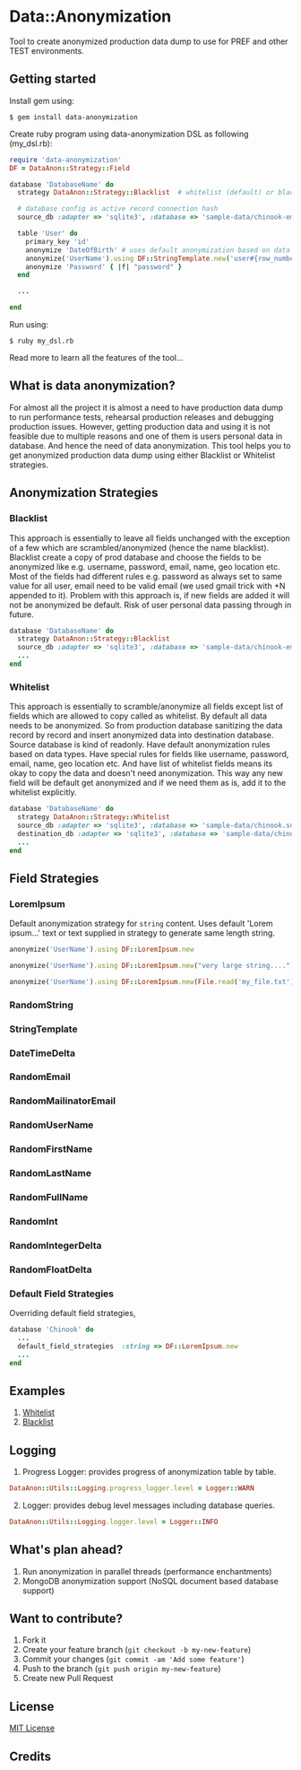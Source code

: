 # Data::Anonymization
Tool to create anonymized production data dump to use for PREF and other TEST environments.

## Getting started
Install gem using:

    $ gem install data-anonymization

Create ruby program using data-anonymization DSL as following (my_dsl.rb):

```ruby
require 'data-anonymization'
DF = DataAnon::Strategy::Field

database 'DatabaseName' do
  strategy DataAnon::Strategy::Blacklist  # whitelist (default) or blacklist

  # database config as active record connection hash
  source_db :adapter => 'sqlite3', :database => 'sample-data/chinook-empty.sqlite'

  table 'User' do
    primary_key 'id'
    anonymize 'DateOfBirth' # uses default anonymization based on data types
    anonymize('UserName').using DF::StringTemplate.new('user#{row_number}')
    anonymize 'Password' { |f| "password" }
  end

  ...

end
```

Run using:

    $ ruby my_dsl.rb

Read more to learn all the features of the tool...

## What is data anonymization?

For almost all the project it is almost a need to have production data dump to run performance tests, rehearsal production releases and debugging production issues.
However, getting production data and using it is not feasible due to multiple reasons and one of them is users personal data in database. And hence the need of data anonymization.
This tool helps you to get anonymized production data dump using either Blacklist or Whitelist strategies.

## Anonymization Strategies

### Blacklist
This approach is essentially to leave all fields unchanged with the exception of a few which are scrambled/anonymized (hence the name blacklist).
Blacklist create a copy of prod database and choose the fields to be anonymized like e.g. username, password, email, name, geo location etc. Most of the fields had different rules e.g. password as always set to same value for all user, email need to be valid email (we used gmail trick with +N appended to it).
Problem with this approach is, if new fields are added it will not be anonymized be default. Risk of user personal data passing through in future.

```ruby
database 'DatabaseName' do
  strategy DataAnon::Strategy::Blacklist
  source_db :adapter => 'sqlite3', :database => 'sample-data/chinook-empty.sqlite'
  ...
end
```

### Whitelist
This approach is essentially to scramble/anonymize all fields except list of fields which are allowed to copy called as whitelist.
By default all data needs to be anonymized. So from production database sanitizing the data record by record and insert anonymized data into destination database. Source database is kind of readonly.
Have default anonymization rules based on data types. Have special rules for fields like username, password, email, name, geo location etc. And have list of whitelist fields means its okay to copy the data and doesn't need anonymization.
This way any new field will be default get anonymized and if we need them as is, add it to the whitelist explicitly.

```ruby
database 'DatabaseName' do
  strategy DataAnon::Strategy::Whitelist
  source_db :adapter => 'sqlite3', :database => 'sample-data/chinook.sqlite'
  destination_db :adapter => 'sqlite3', :database => 'sample-data/chinook-empty.sqlite'
  ...
end
```

## Field Strategies

### LoremIpsum
Default anonymization strategy for `string` content. Uses default 'Lorem ipsum...' text or text supplied in strategy to generate same length string.

```ruby
anonymize('UserName').using DF::LoremIpsum.new
```
```ruby
anonymize('UserName').using DF::LoremIpsum.new("very large string....")
```
```ruby
anonymize('UserName').using DF::LoremIpsum.new(File.read('my_file.txt'))
```

### RandomString
### StringTemplate
### DateTimeDelta
### RandomEmail
### RandomMailinatorEmail
### RandomUserName
### RandomFirstName
### RandomLastName
### RandomFullName
### RandomInt
### RandomIntegerDelta
### RandomFloatDelta

### Default Field Strategies

Overriding default field strategies,

```ruby
database 'Chinook' do
  ...
  default_field_strategies  :string => DF::LoremIpsum.new
  ...
end
```

## Examples

1. [Whitelist](https://github.com/sunitparekh/data-anonymization/blob/master/whitelist_dsl.rb)
2. [Blacklist](https://github.com/sunitparekh/data-anonymization/blob/master/blacklist_dsl.rb)


## Logging

1. Progress Logger: provides progress of anonymization table by table.
```ruby
DataAnon::Utils::Logging.progress_logger.level = Logger::WARN
```

2. Logger: provides debug level messages including database queries.
```ruby
DataAnon::Utils::Logging.logger.level = Logger::INFO
```


## What's plan ahead?

1. Run anonymization in parallel threads (performance enchantments)
2. MongoDB anonymization support (NoSQL document based database support)

## Want to contribute?

1. Fork it
2. Create your feature branch (`git checkout -b my-new-feature`)
3. Commit your changes (`git commit -am 'Add some feature'`)
4. Push to the branch (`git push origin my-new-feature`)
5. Create new Pull Request

## License

[MIT License](https://github.com/sunitparekh/data-anonymization/blob/master/LICENSE.txt)

## Credits


